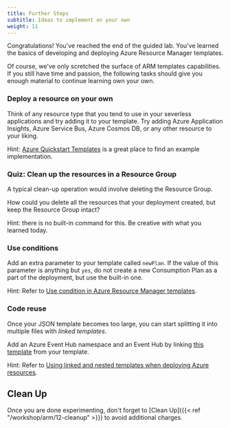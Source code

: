 ```yaml
---
title: Further Steps
subtitle: Ideas to implement on your own
weight: 11
---
```


Congratulations! You've reached the end of the guided lab. You've learned the basics of developing and deploying Azure Resource Manager templates.

Of course, we've only scretched the surface of ARM templates capabilities. If you still have time and passion, the following tasks should give you enough material to continue learning own your own.

### Deploy a resource on your own

Think of any resource type that you tend to use in your severless applications and try adding it to your template. Try adding Azure Application Insights, Azure Service Bus, Azure Cosmos DB, or any other resource to your liking.

Hint: [Azure Quickstart Templates](https://github.com/Azure/azure-quickstart-templates) is a great place to find an example implementation.

### Quiz: Clean up the resources in a Resource Group

A typical clean-up operation would involve deleting the Resource Group.

How could you delete all the resources that your deployment created, but keep the Resource Group intact?

Hint: there is no built-in command for this. Be creative with what you learned today.

### Use conditions

Add an extra parameter to your template called `newPlan`. If the value of this parameter is anything but `yes`, do not create a new Consumption Plan as a part of the deployment, but use the built-in one.

Hint: Refer to [Use condition in Azure Resource Manager templates](https://docs.microsoft.com/azure/azure-resource-manager/resource-manager-tutorial-use-conditions).

### Code reuse

Once your JSON template becomes too large, you can start splitting it into multiple files with *linked templates*.

Add an Azure Event Hub namespace and an Event Hub by linking [this template](https://github.com/Azure/azure-quickstart-templates/blob/master/101-eventhubs-create-namespace-and-eventhub/azuredeploy.json) from your template.

Hint: Refer to [Using linked and nested templates when deploying Azure resources](https://docs.microsoft.com/en-us/azure/azure-resource-manager/resource-group-linked-templates).

## Clean Up

Once you are done experimenting, don't forget to [Clean Up]({{< ref "/workshop/arm/12-cleanup" >}}) to avoid additional charges.